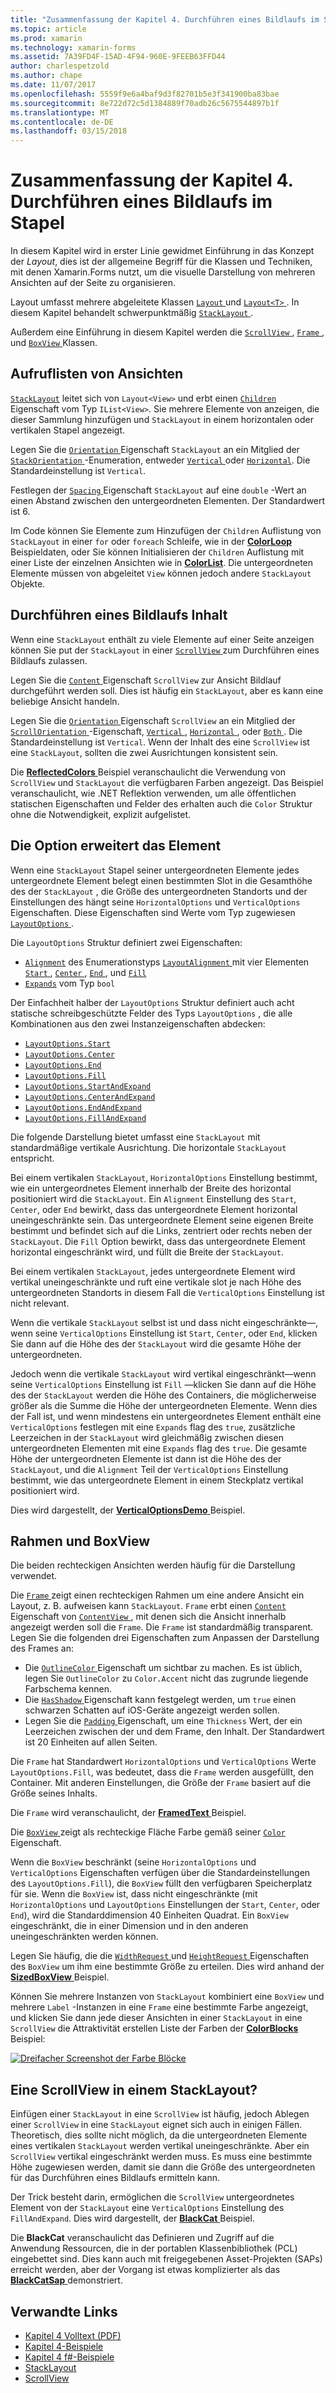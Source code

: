 ```yaml
---
title: "Zusammenfassung der Kapitel 4. Durchführen eines Bildlaufs im Stapel"
ms.topic: article
ms.prod: xamarin
ms.technology: xamarin-forms
ms.assetid: 7A39FD4F-15AD-4F94-960E-9FEEB63FFD44
author: charlespetzold
ms.author: chape
ms.date: 11/07/2017
ms.openlocfilehash: 5559f9e6a4baf9d3f82701b5e3f341900ba83bae
ms.sourcegitcommit: 8e722d72c5d1384889f70adb26c5675544897b1f
ms.translationtype: MT
ms.contentlocale: de-DE
ms.lasthandoff: 03/15/2018
---
```

# <a name="summary-of-chapter-4-scrolling-the-stack"></a>Zusammenfassung der Kapitel 4. Durchführen eines Bildlaufs im Stapel

In diesem Kapitel wird in erster Linie gewidmet Einführung in das Konzept der *Layout*, dies ist der allgemeine Begriff für die Klassen und Techniken, mit denen Xamarin.Forms nutzt, um die visuelle Darstellung von mehreren Ansichten auf der Seite zu organisieren.

Layout umfasst mehrere abgeleitete Klassen [ `Layout` ](https://developer.xamarin.com/api/type/Xamarin.Forms.Layout/) und [ `Layout<T>` ](https://developer.xamarin.com/api/type/Xamarin.Forms.Layout%3CT%3E/). In diesem Kapitel behandelt schwerpunktmäßig [ `StackLayout` ](https://developer.xamarin.com/api/type/Xamarin.Forms.StackLayout/).

Außerdem eine Einführung in diesem Kapitel werden die [ `ScrollView` ](https://developer.xamarin.com/api/type/Xamarin.Forms.ScrollView/), [ `Frame` ](https://developer.xamarin.com/api/type/Xamarin.Forms.Frame/), und [ `BoxView` ](https://developer.xamarin.com/api/type/Xamarin.Forms.BoxView/) Klassen.

## <a name="stacks-of-views"></a>Aufruflisten von Ansichten

[`StackLayout`](https://developer.xamarin.com/api/type/Xamarin.Forms.StackLayout/) leitet sich von `Layout<View>` und erbt einen [ `Children` ](https://developer.xamarin.com/api/type/Xamarin.Forms.Layout%3CT%3E/) Eigenschaft vom Typ `IList<View>`. Sie mehrere Elemente von anzeigen, die dieser Sammlung hinzufügen und `StackLayout` in einem horizontalen oder vertikalen Stapel angezeigt.

Legen Sie die [ `Orientation` ](https://developer.xamarin.com/api/property/Xamarin.Forms.StackLayout.Orientation/) Eigenschaft `StackLayout` an ein Mitglied der [ `StackOrientation` ](https://developer.xamarin.com/api/type/Xamarin.Forms.StackOrientation/) -Enumeration, entweder [ `Vertical` ](https://developer.xamarin.com/api/field/Xamarin.Forms.StackOrientation.Vertical/) oder [ `Horizontal`](https://developer.xamarin.com/api/field/Xamarin.Forms.StackOrientation.Horizontal/). Die Standardeinstellung ist `Vertical`.

Festlegen der [ `Spacing` ](https://developer.xamarin.com/api/property/Xamarin.Forms.StackLayout.Spacing/) Eigenschaft `StackLayout` auf eine `double` -Wert an einen Abstand zwischen den untergeordneten Elementen. Der Standardwert ist 6.

Im Code können Sie Elemente zum Hinzufügen der `Children` Auflistung von `StackLayout` in einer `for` oder `foreach` Schleife, wie in der [ **ColorLoop** ](https://github.com/xamarin/xamarin-forms-book-samples/tree/master/Chapter04/ColorLoop) Beispieldaten, oder Sie können Initialisieren der `Children` Auflistung mit einer Liste der einzelnen Ansichten wie in [ **ColorList**](https://github.com/xamarin/xamarin-forms-book-samples/tree/master/Chapter04/ColorList). Die untergeordneten Elemente müssen von abgeleitet `View` können jedoch andere `StackLayout` Objekte.

## <a name="scrolling-content"></a>Durchführen eines Bildlaufs Inhalt

Wenn eine `StackLayout` enthält zu viele Elemente auf einer Seite anzeigen können Sie put der `StackLayout` in einer [ `ScrollView` ](https://developer.xamarin.com/api/type/Xamarin.Forms.ScrollView/) zum Durchführen eines Bildlaufs zulassen.

Legen Sie die [ `Content` ](https://developer.xamarin.com/api/property/Xamarin.Forms.ScrollView.Content/) Eigenschaft `ScrollView` zur Ansicht Bildlauf durchgeführt werden soll. Dies ist häufig ein `StackLayout`, aber es kann eine beliebige Ansicht handeln.

Legen Sie die [ `Orientation` ](https://developer.xamarin.com/api/property/Xamarin.Forms.ScrollView.Orientation/) Eigenschaft `ScrollView` an ein Mitglied der [ `ScrollOrientation` ](https://developer.xamarin.com/api/type/Xamarin.Forms.ScrollOrientation/) -Eigenschaft, [ `Vertical` ](https://developer.xamarin.com/api/field/Xamarin.Forms.ScrollOrientation.Vertical/), [ `Horizontal` ](https://developer.xamarin.com/api/field/Xamarin.Forms.ScrollOrientation.Horizontal/), oder [ `Both` ](https://developer.xamarin.com/api/field/Xamarin.Forms.ScrollOrientation.Both/). Die Standardeinstellung ist `Vertical`. Wenn der Inhalt des eine `ScrollView` ist eine `StackLayout`, sollten die zwei Ausrichtungen konsistent sein.

Die [ **ReflectedColors** ](https://github.com/xamarin/xamarin-forms-book-samples/tree/master/Chapter04/ReflectedColors) Beispiel veranschaulicht die Verwendung von `ScrollView` und `StackLayout` die verfügbaren Farben angezeigt. Das Beispiel veranschaulicht, wie .NET Reflektion verwenden, um alle öffentlichen statischen Eigenschaften und Felder des erhalten auch die `Color` Struktur ohne die Notwendigkeit, explizit aufgelistet.

## <a name="the-expands-option"></a>Die Option erweitert das Element

Wenn eine `StackLayout` Stapel seiner untergeordneten Elemente jedes untergeordnete Element belegt einen bestimmten Slot in die Gesamthöhe des der `StackLayout` , die Größe des untergeordneten Standorts und der Einstellungen des hängt seine `HorizontalOptions` und `VerticalOptions` Eigenschaften. Diese Eigenschaften sind Werte vom Typ zugewiesen [ `LayoutOptions` ](http://developer.xamstage.com/api/type/Xamarin.Forms.LayoutOptions/).

Die `LayoutOptions` Struktur definiert zwei Eigenschaften:

- [`Alignment`](https://developer.xamarin.com/api/property/Xamarin.Forms.LayoutOptions.Alignment/) des Enumerationstyps [ `LayoutAlignment` ](https://developer.xamarin.com/api/type/Xamarin.Forms.LayoutAlignment/) mit vier Elementen [ `Start` ](https://developer.xamarin.com/api/field/Xamarin.Forms.LayoutAlignment.Start/), [ `Center` ](https://developer.xamarin.com/api/field/Xamarin.Forms.LayoutAlignment.Center/), [ `End` ](https://developer.xamarin.com/api/field/Xamarin.Forms.LayoutAlignment.End/), und [`Fill`](https://developer.xamarin.com/api/field/Xamarin.Forms.LayoutAlignment.Fill/)
- [`Expands`](https://developer.xamarin.com/api/property/Xamarin.Forms.LayoutOptions.Expands/) vom Typ `bool`

Der Einfachheit halber der `LayoutOptions` Struktur definiert auch acht statische schreibgeschützte Felder des Typs `LayoutOptions` , die alle Kombinationen aus den zwei Instanzeigenschaften abdecken:

- [`LayoutOptions.Start`](https://developer.xamarin.com/api/field/Xamarin.Forms.LayoutOptions.Start/)
- [`LayoutOptions.Center`](https://developer.xamarin.com/api/field/Xamarin.Forms.LayoutOptions.Center/)
- [`LayoutOptions.End`](https://developer.xamarin.com/api/field/Xamarin.Forms.LayoutOptions.End/)
- [`LayoutOptions.Fill`](https://developer.xamarin.com/api/field/Xamarin.Forms.LayoutOptions.Fill/)
- [`LayoutOptions.StartAndExpand`](https://developer.xamarin.com/api/field/Xamarin.Forms.LayoutOptions.StartAndExpand/)
- [`LayoutOptions.CenterAndExpand`](https://developer.xamarin.com/api/field/Xamarin.Forms.LayoutOptions.CenterAndExpand/)
- [`LayoutOptions.EndAndExpand`](https://developer.xamarin.com/api/field/Xamarin.Forms.LayoutOptions.EndAndExpand/)
- [`LayoutOptions.FillAndExpand`](https://developer.xamarin.com/api/field/Xamarin.Forms.LayoutOptions.FillAndExpand/)

Die folgende Darstellung bietet umfasst eine `StackLayout` mit standardmäßige vertikale Ausrichtung. Die horizontale `StackLayout` entspricht.

Bei einem vertikalen `StackLayout`, `HorizontalOptions` Einstellung bestimmt, wie ein untergeordnetes Element innerhalb der Breite des horizontal positioniert wird die `StackLayout`. Ein `Alignment` Einstellung des `Start`, `Center`, oder `End` bewirkt, dass das untergeordnete Element horizontal uneingeschränkte sein. Das untergeordnete Element seine eigenen Breite bestimmt und befindet sich auf die Links, zentriert oder rechts neben der `StackLayout`. Die `Fill` Option bewirkt, dass das untergeordnete Element horizontal eingeschränkt wird, und füllt die Breite der `StackLayout`.

Bei einem vertikalen `StackLayout`, jedes untergeordnete Element wird vertikal uneingeschränkte und ruft eine vertikale slot je nach Höhe des untergeordneten Standorts in diesem Fall die `VerticalOptions` Einstellung ist nicht relevant.

Wenn die vertikale `StackLayout` selbst ist und dass nicht eingeschränkte&mdash;, wenn seine `VerticalOptions` Einstellung ist `Start`, `Center`, oder `End`, klicken Sie dann auf die Höhe des der `StackLayout` wird die gesamte Höhe der untergeordneten.

Jedoch wenn die vertikale `StackLayout` wird vertikal eingeschränkt&mdash;wenn seine `VerticalOptions` Einstellung ist `Fill` &mdash;klicken Sie dann auf die Höhe des der `StackLayout` werden die Höhe des Containers, die möglicherweise größer als die Summe die Höhe der untergeordneten Elemente. Wenn dies der Fall ist, und wenn mindestens ein untergeordnetes Element enthält eine `VerticalOptions` festlegen mit eine `Expands` flag des `true`, zusätzliche Leerzeichen in der `StackLayout` wird gleichmäßig zwischen diesen untergeordneten Elementen mit eine `Expands` flag des `true`. Die gesamte Höhe der untergeordneten Elemente ist dann ist die Höhe des der `StackLayout`, und die `Alignment` Teil der `VerticalOptions` Einstellung bestimmt, wie das untergeordnete Element in einem Steckplatz vertikal positioniert wird.

Dies wird dargestellt, der [ **VerticalOptionsDemo** ](https://github.com/xamarin/xamarin-forms-book-samples/tree/master/Chapter04/VerticalOptionsDemo) Beispiel.

## <a name="frame-and-boxview"></a>Rahmen und BoxView

Die beiden rechteckigen Ansichten werden häufig für die Darstellung verwendet.

Die [ `Frame` ](https://developer.xamarin.com/api/type/Xamarin.Forms.Frame/) zeigt einen rechteckigen Rahmen um eine andere Ansicht ein Layout, z. B. aufweisen kann `StackLayout`. `Frame` erbt einen [ `Content` ](https://developer.xamarin.com/api/property/Xamarin.Forms.ContentView.Content/) Eigenschaft von [ `ContentView` ](https://developer.xamarin.com/api/type/Xamarin.Forms.ContentView/) , mit denen sich die Ansicht innerhalb angezeigt werden soll die `Frame`. Die `Frame` ist standardmäßig transparent. Legen Sie die folgenden drei Eigenschaften zum Anpassen der Darstellung des Frames an:

- Die [ `OutlineColor` ](https://developer.xamarin.com/api/property/Xamarin.Forms.Frame.OutlineColor/) Eigenschaft um sichtbar zu machen. Es ist üblich, legen Sie `OutlineColor` zu `Color.Accent` nicht das zugrunde liegende Farbschema kennen.
- Die [ `HasShadow` ](https://developer.xamarin.com/api/property/Xamarin.Forms.Frame.HasShadow/) Eigenschaft kann festgelegt werden, um `true` einen schwarzen Schatten auf iOS-Geräte angezeigt werden sollen.
- Legen Sie die [ `Padding` ](https://developer.xamarin.com/api/property/Xamarin.Forms.Layout.Padding/) Eigenschaft, um eine `Thickness` Wert, der ein Leerzeichen zwischen der und dem Frame, den Inhalt. Der Standardwert ist 20 Einheiten auf allen Seiten.

Die `Frame` hat Standardwert `HorizontalOptions` und `VerticalOptions` Werte `LayoutOptions.Fill`, was bedeutet, dass die `Frame` werden ausgefüllt, den Container. Mit anderen Einstellungen, die Größe der `Frame` basiert auf die Größe seines Inhalts.

Die `Frame` wird veranschaulicht, der [ **FramedText** ](https://github.com/xamarin/xamarin-forms-book-samples/tree/master/Chapter04/FramedText) Beispiel.

Die [ `BoxView` ](https://developer.xamarin.com/api/type/Xamarin.Forms.BoxView/) zeigt als rechteckige Fläche Farbe gemäß seiner [ `Color` ](https://developer.xamarin.com/api/property/Xamarin.Forms.BoxView.Color/) Eigenschaft.

Wenn die `BoxView` beschränkt (seine `HorizontalOptions` und `VerticalOptions` Eigenschaften verfügen über die Standardeinstellungen des `LayoutOptions.Fill`), die `BoxView` füllt den verfügbaren Speicherplatz für sie. Wenn die `BoxView` ist, dass nicht eingeschränkte (mit `HorizontalOptions` und `LayoutOptions` Einstellungen der `Start`, `Center`, oder `End`), wird die Standarddimension 40 Einheiten Quadrat. Ein `BoxView` eingeschränkt, die in einer Dimension und in den anderen uneingeschränkten werden können.

Legen Sie häufig, die die [ `WidthRequest` ](https://developer.xamarin.com/api/property/Xamarin.Forms.VisualElement.WidthRequest/) und [ `HeightRequest` ](https://developer.xamarin.com/api/property/Xamarin.Forms.VisualElement.HeightRequest/) Eigenschaften des `BoxView` um ihm eine bestimmte Größe zu erteilen. Dies wird anhand der [ **SizedBoxView** ](https://github.com/xamarin/xamarin-forms-book-samples/tree/master/Chapter04/SizedBoxView) Beispiel.

Können Sie mehrere Instanzen von `StackLayout` kombiniert eine `BoxView` und mehrere `Label` -Instanzen in eine `Frame` eine bestimmte Farbe angezeigt, und klicken Sie dann jede dieser Ansichten in einer `StackLayout` in eine `ScrollView` die Attraktivität erstellen Liste der Farben der [ **ColorBlocks** ](https://github.com/xamarin/xamarin-forms-book-samples/tree/master/Chapter04/ColorBlocks) Beispiel:

[![Dreifacher Screenshot der Farbe Blöcke](images/ch04fg11-small.png "Liste von Farben")](images/ch04fg11-large.png#lightbox "Liste von Farben")

## <a name="a-scrollview-in-a-stacklayout"></a>Eine ScrollView in einem StackLayout?

Einfügen einer `StackLayout` in eine `ScrollView` ist häufig, jedoch Ablegen einer `ScrollView` in eine `StackLayout` eignet sich auch in einigen Fällen. Theoretisch, dies sollte nicht möglich, da die untergeordneten Elemente eines vertikalen `StackLayout` werden vertikal uneingeschränkte. Aber ein `ScrollView` vertikal eingeschränkt werden muss. Es muss eine bestimmte Höhe zugewiesen werden, damit sie dann die Größe des untergeordneten für das Durchführen eines Bildlaufs ermitteln kann.

Der Trick besteht darin, ermöglichen die `ScrollView` untergeordnetes Element von der `StackLayout` eine `VerticalOptions` Einstellung des `FillAndExpand`. Dies wird dargestellt, der [ **BlackCat** ](https://github.com/xamarin/xamarin-forms-book-samples/tree/master/Chapter04/BlackCat) Beispiel.

Die **BlackCat** veranschaulicht das Definieren und Zugriff auf die Anwendung Ressourcen, die in der portablen Klassenbibliothek (PCL) eingebettet sind. Dies kann auch mit freigegebenen Asset-Projekten (SAPs) erreicht werden, aber der Vorgang ist etwas komplizierter als das [ **BlackCatSap** ](https://github.com/xamarin/xamarin-forms-book-samples/tree/master/Chapter04/BlackCatSap) demonstriert.



## <a name="related-links"></a>Verwandte Links

- [Kapitel 4 Volltext (PDF)](https://download.xamarin.com/developer/xamarin-forms-book/XamarinFormsBook-Ch04-Apr2016.pdf)
- [Kapitel 4-Beispiele](https://github.com/xamarin/xamarin-forms-book-samples/tree/master/Chapter04)
- [Kapitel 4 f#-Beispiele](https://github.com/xamarin/xamarin-forms-book-samples/tree/master/Chapter04/FS)
- [StackLayout](~/xamarin-forms/user-interface/layouts/stack-layout.md)
- [ScrollView](~/xamarin-forms/user-interface/layouts/scroll-view.md)
